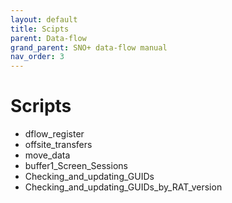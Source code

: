 ```yaml
---
layout: default
title: Scipts
parent: Data-flow
grand_parent: SNO+ data-flow manual
nav_order: 3
---
```


# Scripts

* dflow_register
* offsite_transfers
* move_data
* buffer1_Screen_Sessions
* Checking_and_updating_GUIDs
* Checking_and_updating_GUIDs_by_RAT_version
